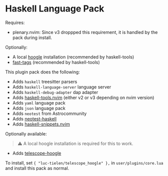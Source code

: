 # Haskell Language Pack

Requires:

- plenary.nvim: Since v3 droppped this requirement, it is handled by the pack
during install.

Optionally:

- A local [hoogle](https://github.com/ndmitchell/hoogle) installation
(recommended by haskell-tools)
- [fast-tags](https://github.com/elaforge/fast-tags) (recommended by
haskell-tools)

This plugin pack does the following:

- Adds `haskell` treesitter parsers
- Adds `haskell-language-server` language server
- Adds `haskell-debug-adapter` dap adapter
- Adds [haskell-tools.nvim](https://github.com/mrcjkb/haskell-tools.nvim)
(either v2 or v3 depending on nvim version)
- Adds `yaml` language pack
- Adds `json` language pack
- Adds `neotest` from Astrocommunity
- Adds [neotest-haskell](https://github.com/mrcjkb/neotest-haskell)
- Adds [haskell-snippets.nvim](https://github.com/mrcjkb/haskell-snippets.nvim)

Optionally available:

> :warning: A local hoogle installation is required for this to work.

- Adds [telescope-hoogle](https://github.com/psiska/telescope-hoogle.nvim)

To install, set `{ "luc-tielen/telescope_hoogle" },` in `user/plugins/core.lua`
and install this pack as normal.

<!-- vim: set ft=markdown: -->